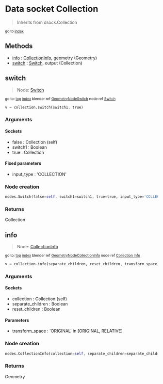 
# Data socket Collection

> Inherits from dsock.Collection
  
<sub>go to [index](docs/index.md)</sub>



## Methods

- [info](#info) : [CollectionInfo](section:nodes/CollectionInfo), geometry (Geometry)
- [switch](#switch) : [Switch](section:nodes/Switch), output (Collection)

## switch

> Node: [Switch](section:nodes/Switch)
  
<sub>go to: [top](#data-socket-collection) [index](docs/index.md)
blender ref [GeometryNodeSwitch](https://docs.blender.org/api/current/bpy.types.GeometryNodeSwitch.html)
node ref [Switch](https://docs.blender.org/manual/en/latest/modeling/geometry_nodes/material/switch.html) </sub>

```python
v = collection.switch(switch1, true)
```

### Arguments


#### Sockets

- false : Collection (self)
- switch1 : Boolean
- true : Collection

#### Fixed parameters

- input_type : 'COLLECTION'

### Node creation

```python
nodes.Switch(false=self, switch1=switch1, true=true, input_type='COLLECTION')
```

### Returns

Collection


## info

> Node: [CollectionInfo](section:nodes/CollectionInfo)
  
<sub>go to: [top](#data-socket-collection) [index](docs/index.md)
blender ref [GeometryNodeCollectionInfo](https://docs.blender.org/api/current/bpy.types.GeometryNodeCollectionInfo.html)
node ref [Collection Info](https://docs.blender.org/manual/en/latest/modeling/geometry_nodes/material/collection_info.html) </sub>

```python
v = collection.info(separate_children, reset_children, transform_space)
```

### Arguments


#### Sockets

- collection : Collection (self)
- separate_children : Boolean
- reset_children : Boolean

#### Parameters

- transform_space : 'ORIGINAL' in [ORIGINAL, RELATIVE]

### Node creation

```python
nodes.CollectionInfo(collection=self, separate_children=separate_children, reset_children=reset_children, transform_space=transform_space)
```

### Returns

Geometry

